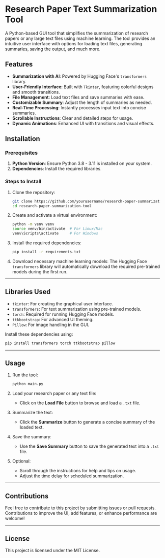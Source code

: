# Research Paper Text Summarization Tool

A Python-based GUI tool that simplifies the summarization of research papers or any large text files using machine learning. The tool provides an intuitive user interface with options for loading text files, generating summaries, saving the output, and much more.

## Features

- **Summarization with AI**: Powered by Hugging Face's `transformers` library.
- **User-Friendly Interface**: Built with `Tkinter`, featuring colorful designs and smooth transitions.
- **File Management**: Load text files and save summaries with ease.
- **Customizable Summary**: Adjust the length of summaries as needed.
- **Real-Time Processing**: Instantly processes input text into concise summaries.
- **Scrollable Instructions**: Clear and detailed steps for usage.
- **Dynamic Animations**: Enhanced UI with transitions and visual effects.

## Installation

### Prerequisites
1. **Python Version**: Ensure Python 3.8 - 3.11 is installed on your system.
2. **Dependencies**: Install the required libraries.

### Steps to Install
1. Clone the repository:
   ```bash
   git clone https://github.com/yourusername/research-paper-summarization-tool.git
   cd research-paper-summarization-tool
   ```

2. Create and activate a virtual environment:
   ```bash
   python -m venv venv
   source venv/bin/activate  # For Linux/Mac
   venv\Scripts\activate     # For Windows
   ```

3. Install the required dependencies:
   ```bash
   pip install -r requirements.txt
   ```

4. Download necessary machine learning models:
   The Hugging Face `transformers` library will automatically download the required pre-trained models during the first run.

---

## Libraries Used

- `tkinter`: For creating the graphical user interface.
- `transformers`: For text summarization using pre-trained models.
- `torch`: Required for running Hugging Face models.
- `ttkbootstrap`: For advanced UI theming.
- `Pillow`: For image handling in the GUI.

Install these dependencies using:
```bash
pip install transformers torch ttkbootstrap pillow
```

---

## Usage

1. Run the tool:
   ```bash
   python main.py
   ```

2. Load your research paper or any text file:
   - Click on the **Load File** button to browse and load a `.txt` file.

3. Summarize the text:
   - Click the **Summarize** button to generate a concise summary of the loaded text.

4. Save the summary:
   - Use the **Save Summary** button to save the generated text into a `.txt` file.

5. Optional:
   - Scroll through the instructions for help and tips on usage.
   - Adjust the time delay for scheduled summarization.

---
## Contributions

Feel free to contribute to this project by submitting issues or pull requests. Contributions to improve the UI, add features, or enhance performance are welcome!

---

## License

This project is licensed under the MIT License.

